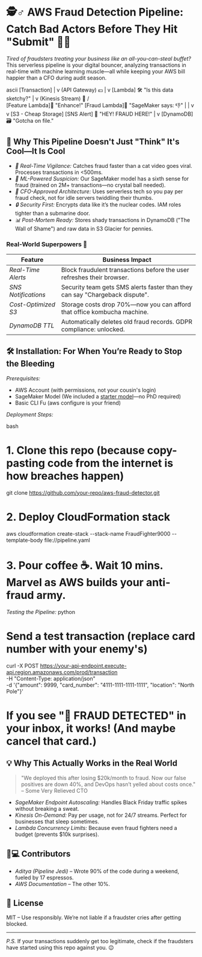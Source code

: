 # 🕵♂ AWS Fraud Detection Pipeline: Catch Bad Actors Before They Hit "Submit" 🚫💸

*Tired of fraudsters treating your business like an all-you-can-steal buffet?* This serverless pipeline is your digital bouncer, analyzing transactions in real-time with machine learning muscle—all while keeping your AWS bill happier than a CFO during audit season. 

ascii
                        [Transaction]
                             |
                             v
                    (API Gateway) 💵
                             |
                             v
             [Lambda] 🛠  "Is this data sketchy?"
                             |
                             v
                  (Kinesis Stream) 🌊
                      /             \
[Feature Lambda]🔧 "Enhance!"       [Fraud Lambda]🤖 "SageMaker says: 👎"
                     |                       |
                     v                       v
               [S3 - Cheap Storage]    [SNS Alert] 📢 "HEY! FRAUD HERE!"
                                      |
                                      v
                              [DynamoDB] 🗃 "Gotcha on file."


## 🌟 Why This Pipeline Doesn't Just "Think" It's Cool—It Is Cool

- *🚨 Real-Time Vigilance:* Catches fraud faster than a cat video goes viral. Processes transactions in <500ms.
- *🤖 ML-Powered Suspicion:* Our SageMaker model has a sixth sense for fraud (trained on 2M+ transactions—no crystal ball needed).
- *💸 CFO-Approved Architecture:* Uses serverless tech so you pay per fraud check, not for idle servers twiddling their thumbs.
- *🔒 Security First:* Encrypts data like it’s the nuclear codes. IAM roles tighter than a submarine door.
- *📊 Post-Mortem Ready:* Stores shady transactions in DynamoDB ("The Wall of Shame") and raw data in S3 Glacier for pennies.

### Real-World Superpowers 🦸

| Feature               | Business Impact                                                                 |
|-----------------------|---------------------------------------------------------------------------------|
| *Real-Time Alerts*  | Block fraudulent transactions before the user refreshes their browser.          |
| *SNS Notifications* | Security team gets SMS alerts faster than they can say "Chargeback dispute".    |
| *Cost-Optimized S3* | Storage costs drop 70%—now you can afford that office kombucha machine.         |
| *DynamoDB TTL*      | Automatically deletes old fraud records. GDPR compliance: unlocked.             |

## 🛠 Installation: For When You’re Ready to Stop the Bleeding

*Prerequisites:*
- AWS Account (with permissions, not your cousin's login)
- SageMaker Model (We included a [starter model](MODEL.md)—no PhD required)
- Basic CLI Fu (aws configure is your friend)

*Deployment Steps:*

bash
# 1. Clone this repo (because copy-pasting code from the internet is how breaches happen)
git clone https://github.com/your-repo/aws-fraud-detector.git

# 2. Deploy CloudFormation stack
aws cloudformation create-stack --stack-name FraudFighter9000 --template-body file://pipeline.yaml

# 3. Pour coffee ☕. Wait 10 mins. Marvel as AWS builds your anti-fraud army.


*Testing the Pipeline:*
python
# Send a test transaction (replace card number with your enemy's)
curl -X POST https://your-api-endpoint.execute-api.region.amazonaws.com/prod/transaction \
  -H "Content-Type: application/json" \
  -d '{"amount": 9999, "card_number": "4111-1111-1111-1111", "location": "North Pole"}'

# If you see "🚨 FRAUD DETECTED" in your inbox, it works! (And maybe cancel that card.)


## 💡 Why This Actually Works in the Real World

> "We deployed this after losing $20k/month to fraud. Now our false positives are down 40%, and DevOps hasn’t yelled about costs once."  
> – Some Very Relieved CTO

- *SageMaker Endpoint Autoscaling:* Handles Black Friday traffic spikes without breaking a sweat.
- *Kinesis On-Demand:* Pay per usage, not for 24/7 streams. Perfect for businesses that sleep sometimes.
- *Lambda Concurrency Limits:* Because even fraud fighters need a budget (prevents $10k surprises).

## 🧑💻 Contributors

- *Aditya (Pipeline Jedi)* – Wrote 90% of the code during a weekend, fueled by 17 espressos.
- *AWS Documentation* – The other 10%.

## 📜 License

MIT – Use responsibly. We’re not liable if a fraudster cries after getting blocked.

---

*P.S.* If your transactions suddenly get too legitimate, check if the fraudsters have started using this repo against you. 😉

